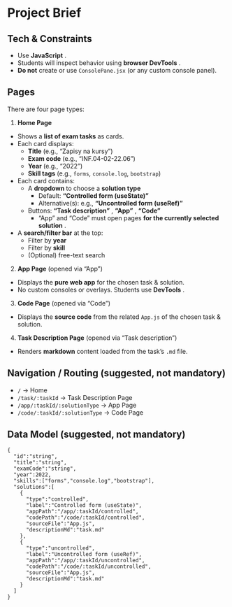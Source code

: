 # Project Brief

## Tech & Constraints

* Use  **JavaScript** .
* Students will inspect behavior using  **browser DevTools** .
* **Do not** create or use `ConsolePane.jsx` (or any custom console panel).

## Pages

There are four page types:

1. **Home Page**

* Shows a **list of exam tasks** as cards.
* Each card displays:
  * **Title** (e.g., “Zapisy na kursy”)
  * **Exam code** (e.g., “INF.04-02-22.06”)
  * **Year** (e.g., “2022”)
  * **Skill tags** (e.g., `forms`, `console.log`, `bootstrap`)
* Each card contains:
  * A **dropdown** to choose a **solution type**
    * Default: **“Controlled form (useState)”**
    * Alternative(s): e.g., **“Uncontrolled form (useRef)”**
  * Buttons:  **“Task description”** ,  **“App”** , **“Code”**
    * “App” and “Code” must open pages  **for the currently selected solution** .
* A **search/filter bar** at the top:
  * Filter by **year**
  * Filter by **skill**
  * (Optional) free-text search

2. **App Page** (opened via “App”)

* Displays the **pure web app** for the chosen task & solution.
* No custom consoles or overlays. Students use  **DevTools** .

3. **Code Page** (opened via “Code”)

* Displays the **source code** from the related `App.js` of the chosen task & solution.

4. **Task Description Page** (opened via “Task description”)

* Renders **markdown** content loaded from the task’s `.md` file.

## Navigation / Routing (suggested, not mandatory)

* `/` → Home
* `/task/:taskId` → Task Description Page
* `/app/:taskId/:solutionType` → App Page
* `/code/:taskId/:solutionType` → Code Page

## Data Model (suggested, not mandatory)

<pre class="overflow-visible!" data-start="1689" data-end="2339"><div class="contain-inline-size rounded-2xl relative bg-token-sidebar-surface-primary"><div class="sticky top-9"><div class="absolute end-0 bottom-0 flex h-9 items-center pe-2"><div class="bg-token-bg-elevated-secondary text-token-text-secondary flex items-center gap-4 rounded-sm px-2 font-sans text-xs"></div></div></div><div class="overflow-y-auto p-4" dir="ltr"><code class="whitespace-pre! language-json"><span><span>{</span><span>
  </span><span>"id"</span><span>:</span><span></span><span>"string"</span><span>,</span><span>
  </span><span>"title"</span><span>:</span><span></span><span>"string"</span><span>,</span><span>
  </span><span>"examCode"</span><span>:</span><span></span><span>"string"</span><span>,</span><span>
  </span><span>"year"</span><span>:</span><span></span><span>2022</span><span>,</span><span>
  </span><span>"skills"</span><span>:</span><span></span><span>[</span><span>"forms"</span><span>,</span><span></span><span>"console.log"</span><span>,</span><span></span><span>"bootstrap"</span><span>]</span><span>,</span><span>
  </span><span>"solutions"</span><span>:</span><span></span><span>[</span><span>
    </span><span>{</span><span>
      </span><span>"type"</span><span>:</span><span></span><span>"controlled"</span><span>,</span><span> 
      </span><span>"label"</span><span>:</span><span></span><span>"Controlled form (useState)"</span><span>,</span><span>
      </span><span>"appPath"</span><span>:</span><span></span><span>"/app/:taskId/controlled"</span><span>,</span><span>
      </span><span>"codePath"</span><span>:</span><span></span><span>"/code/:taskId/controlled"</span><span>,</span><span>
      </span><span>"sourceFile"</span><span>:</span><span></span><span>"App.js"</span><span>,</span><span>
      </span><span>"descriptionMd"</span><span>:</span><span></span><span>"task.md"</span><span>
    </span><span>}</span><span>,</span><span>
    </span><span>{</span><span>
      </span><span>"type"</span><span>:</span><span></span><span>"uncontrolled"</span><span>,</span><span>
      </span><span>"label"</span><span>:</span><span></span><span>"Uncontrolled form (useRef)"</span><span>,</span><span>
      </span><span>"appPath"</span><span>:</span><span></span><span>"/app/:taskId/uncontrolled"</span><span>,</span><span>
      </span><span>"codePath"</span><span>:</span><span></span><span>"/code/:taskId/uncontrolled"</span><span>,</span><span>
      </span><span>"sourceFile"</span><span>:</span><span></span><span>"App.js"</span><span>,</span><span>
      </span><span>"descriptionMd"</span><span>:</span><span></span><span>"task.md"</span><span>
    </span><span>}</span><span>
  </span><span>]</span><span>
</span><span>}</span></span></code></div></div></pre>
